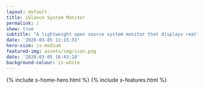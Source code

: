 ```yaml
---
layout: default
title: iGlance System Monitor
permalink: /
show: true
subtitle: "A lightweight open source system monitor that displays realtime stats about your Mac in the menu bar. It is built to be highly customizable so everyone can adjust it to their needs."
date: '2020-03-05 11:15:33'
hero-size: is-medium
featured-img: assets/img/icon.png
date: '2020-03-05 16:43:18'
background-colour: is-white
---
```

{% include s-home-hero.html %}
{% include s-features.html %}

